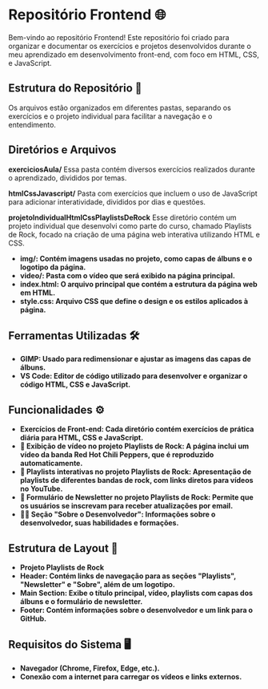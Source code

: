 # Repositório Frontend 🌐
Bem-vindo ao repositório Frontend! Este repositório foi criado para organizar e documentar os exercícios e 
projetos desenvolvidos durante o meu aprendizado em desenvolvimento front-end, com foco em HTML, CSS, e JavaScript.

## Estrutura do Repositório 📄
Os arquivos estão organizados em diferentes pastas, separando os exercícios e o projeto individual para facilitar 
a navegação e o entendimento.

## Diretórios e Arquivos
**exerciciosAula/**
Essa pasta contém diversos exercícios realizados durante o aprendizado, divididos por temas.

**htmlCssJavascript/**
Pasta com exercícios que incluem o uso de JavaScript para adicionar interatividade, divididos por dias e questões.

**projetoIndividualHtmlCssPlaylistsDeRock**
Esse diretório contém um projeto individual que desenvolvi como parte do curso, chamado Playlists de Rock, focado
na criação de uma página web interativa utilizando HTML e CSS.

- **img/: Contém imagens usadas no projeto, como capas de álbuns e o logotipo da página.**
- **video/: Pasta com o vídeo que será exibido na página principal.**
- **index.html: O arquivo principal que contém a estrutura da página web em HTML.**
- **style.css: Arquivo CSS que define o design e os estilos aplicados à página.**
## Ferramentas Utilizadas 🛠️
- **GIMP: Usado para redimensionar e ajustar as imagens das capas de álbuns.**
- **VS Code: Editor de código utilizado para desenvolver e organizar o código HTML, CSS e JavaScript.**
## Funcionalidades ⚙️
- **Exercícios de Front-end: Cada diretório contém exercícios de prática diária para HTML, CSS e JavaScript.**
- **🎥 Exibição de vídeo no projeto Playlists de Rock: A página inclui um vídeo da banda Red Hot Chili Peppers, que é reproduzido automaticamente.**
- **🎵 Playlists interativas no projeto Playlists de Rock: Apresentação de playlists de diferentes bandas de rock, com links diretos para vídeos no YouTube.**
- **📧 Formulário de Newsletter no projeto Playlists de Rock: Permite que os usuários se inscrevam para receber atualizações por email.**
- **👨‍💻 Seção "Sobre o Desenvolvedor": Informações sobre o desenvolvedor, suas habilidades e formações.**
## Estrutura de Layout 📐
- **Projeto Playlists de Rock**
- **Header: Contém links de navegação para as seções "Playlists", "Newsletter" e "Sobre", além de um logotipo.**
- **Main Section: Exibe o título principal, vídeo, playlists com capas dos álbuns e o formulário de newsletter.**
- **Footer: Contém informações sobre o desenvolvedor e um link para o GitHub.**
## Requisitos do Sistema 🖥️
- **Navegador (Chrome, Firefox, Edge, etc.).**
- **Conexão com a internet para carregar os vídeos e links externos.**

